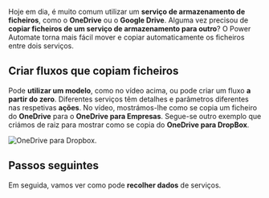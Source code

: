 Hoje em dia, é muito comum utilizar um **serviço de armazenamento de ficheiros**, como o **OneDrive** ou o **Google Drive**.  Alguma vez precisou de **copiar ficheiros de um serviço de armazenamento para outro**?  O Power Automate torna mais fácil mover e copiar automaticamente os ficheiros entre dois serviços.

## <a name="creating-flows-that-copy-files"></a>Criar fluxos que copiam ficheiros

Pode **utilizar um modelo**, como no vídeo acima, ou pode criar um fluxo **a partir do zero**.  Diferentes serviços têm detalhes e parâmetros diferentes nas respetivas **ações**.  No vídeo, mostrámos-lhe como se copia um ficheiro do **OneDrive** para o **OneDrive para Empresas**.  Segue-se outro exemplo que criámos de raiz para mostrar como se copia do **OneDrive para DropBox**.

![OneDrive para Dropbox](./media/learning-copy-files/onedrive-to-dropbox.png).

## <a name="next-steps"></a>Passos seguintes

Em seguida, vamos ver como pode **recolher dados** de serviços.
